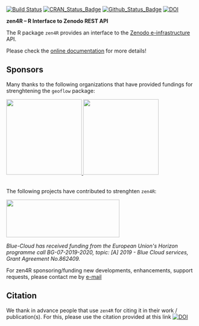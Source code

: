 [![Build Status](https://github.com/eblondel/zen4R/actions/workflows/r-cmd-check.yml/badge.svg?branch=master)](https://github.com/eblondel/zen4R/actions/workflows/r-cmd-check.yml)
[![CRAN_Status_Badge](http://www.r-pkg.org/badges/version/zen4R)](https://cran.r-project.org/package=zen4R)
[![Github_Status_Badge](https://img.shields.io/badge/Github-0.6-blue.svg)](https://github.com/eblondel/zen4R)
[![DOI](https://zenodo.org/badge/DOI/10.5281/zenodo.2547036.svg)](https://doi.org/10.5281/zenodo.2547036)

**zen4R – R Interface to Zenodo REST API**

The R package ``zen4R`` provides an interface to the [Zenodo e-infrastructure](https://zenodo.org) API.

Please check the [online documentation](https://github.com/eblondel/zen4R/wiki) for more details!

## Sponsors

Many thanks to the following organizations that have provided fundings for strenghtening the ``geoflow`` package:

<div style="float:left;">
  <a href="https://www.fao.org/home/en/"><img height=200 width=200 src="https://www.fao.org/fileadmin/templates/family-farming-decade/images/FAO-IFAD-Logos/FAO-Logo-EN.svg">
<a href="https://en.ird.fr/"><img src="https://en.ird.fr/sites/ird_fr/files/2019-08/logo_IRD_2016_BLOC_UK_COUL.png" height=200 width=200/></a>
</div>

<br><br><br><br><br><br><br><br><br><br><br><br><br>

The following projects have contributed to strenghten ``zen4R``:

<a href="https://www.blue-cloud.org"><img height=100 width=300 src="https://www.blue-cloud.org/sites/all/themes/arcadia/logo.png"/></a>

_Blue-Cloud has received funding from the European Union's Horizon programme call BG-07-2019-2020, topic: [A] 2019 - Blue Cloud services, Grant Agreement No.862409._


For zen4R sponsoring/funding new developments, enhancements, support requests, please contact me by [e-mail](mailto:eblondel.pro@gmail.com)

## Citation

We thank in advance people that use ``zen4R`` for citing it in their work / publication(s). For this, please use the citation provided at this link [![DOI](https://zenodo.org/badge/DOI/10.5281/zenodo.2547036.svg)](https://doi.org/10.5281/zenodo.2547036)

